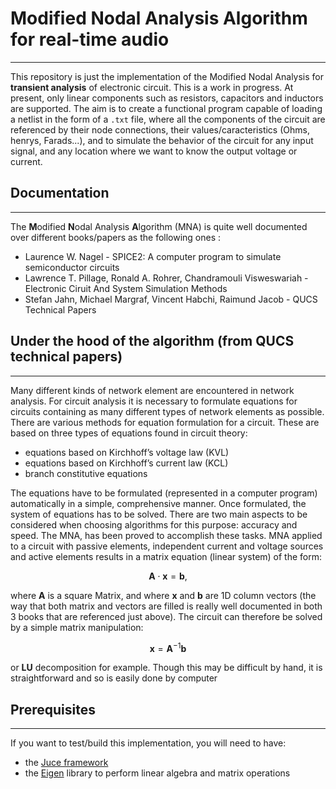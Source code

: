 # Modified Nodal Analysis Algorithm for real-time audio
---
This repository is just the implementation of the Modified Nodal Analysis for **transient analysis** of electronic circuit. This is a work in progress. At present, only linear components such as resistors, capacitors and inductors are supported.
The aim is to create a functional program capable of loading a netlist in the form of a `.txt` file, where all the components of the circuit are referenced by their node connections, their values/caracteristics (Ohms, henrys, Farads...), and to simulate the behavior of the circuit for any input signal, and any location where we want to know the output voltage or current.

## Documentation
---
The **M**odified **N**odal Analysis **A**lgorithm (MNA) is quite well documented over different books/papers as the following ones :

- Laurence W. Nagel - SPICE2: A computer program to simulate semiconductor circuits 
- Lawrence T. Pillage, Ronald A. Rohrer, Chandramouli Visweswariah -  Electronic Ciruit And System Simulation Methods
- Stefan Jahn, Michael Margraf, Vincent Habchi, Raimund Jacob - QUCS Technical Papers

## Under the hood of the algorithm (from QUCS technical papers)
---
Many different kinds of network element are encountered in network analysis. For circuit analysis
it is necessary to formulate equations for circuits containing as many different types of network
elements as possible. There are various methods for equation formulation for a circuit. These
are based on three types of equations found in circuit theory:

* equations based on Kirchhoff’s voltage law (KVL)
* equations based on Kirchhoff’s current law (KCL)
* branch constitutive equations

The equations have to be formulated (represented in a computer program) automatically in a
simple, comprehensive manner. Once formulated, the system of equations has to be solved. There
are two main aspects to be considered when choosing algorithms for this purpose: accuracy and
speed. The MNA, has been proved to accomplish these tasks.
MNA applied to a circuit with passive elements, independent current and voltage sources and
active elements results in a matrix equation (linear system) of the form:

$$\mathbf{A}\cdot\mathbf{x} = \mathbf{b},$$

where $\mathbf{A}$ is a square Matrix, and where $\mathbf{x}$ and $\mathbf{b}$ are 1D column vectors (the way that both matrix and vectors are filled is really well documented in both 3 books that are referenced just above).
The circuit can therefore be solved by a simple matrix manipulation:

$$\mathbf{x} = \mathbf{A}^{-1}\mathbf{b}$$

or **LU** decomposition for example. Though this may be difficult by hand, it is straightforward and so is easily done by computer

## Prerequisites
---
If you want to test/build this implementation, you will need to have:

* the [Juce framework](https://juce.com/download/)
* the [Eigen](https://eigen.tuxfamily.org/index.php?title=Main_Page) library to perform linear algebra and matrix operations
